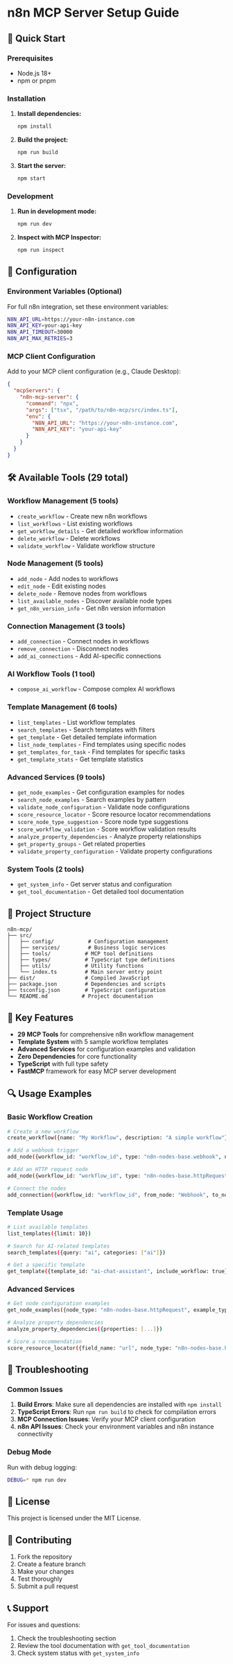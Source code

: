 # n8n MCP Server Setup Guide

## 🚀 Quick Start

### Prerequisites
- Node.js 18+ 
- npm or pnpm

### Installation

1. **Install dependencies:**
   ```bash
   npm install
   ```

2. **Build the project:**
   ```bash
   npm run build
   ```

3. **Start the server:**
   ```bash
   npm start
   ```

### Development

1. **Run in development mode:**
   ```bash
   npm run dev
   ```

2. **Inspect with MCP Inspector:**
   ```bash
   npm run inspect
   ```

## 🔧 Configuration

### Environment Variables (Optional)

For full n8n integration, set these environment variables:

```bash
N8N_API_URL=https://your-n8n-instance.com
N8N_API_KEY=your-api-key
N8N_API_TIMEOUT=30000
N8N_API_MAX_RETRIES=3
```

### MCP Client Configuration

Add to your MCP client configuration (e.g., Claude Desktop):

```json
{
  "mcpServers": {
    "n8n-mcp-server": {
      "command": "npx",
      "args": ["tsx", "/path/to/n8n-mcp/src/index.ts"],
      "env": {
        "N8N_API_URL": "https://your-n8n-instance.com",
        "N8N_API_KEY": "your-api-key"
      }
    }
  }
}
```

## 🛠️ Available Tools (29 total)

### Workflow Management (5 tools)
- `create_workflow` - Create new n8n workflows
- `list_workflows` - List existing workflows
- `get_workflow_details` - Get detailed workflow information
- `delete_workflow` - Delete workflows
- `validate_workflow` - Validate workflow structure

### Node Management (5 tools)
- `add_node` - Add nodes to workflows
- `edit_node` - Edit existing nodes
- `delete_node` - Remove nodes from workflows
- `list_available_nodes` - Discover available node types
- `get_n8n_version_info` - Get n8n version information

### Connection Management (3 tools)
- `add_connection` - Connect nodes in workflows
- `remove_connection` - Disconnect nodes
- `add_ai_connections` - Add AI-specific connections

### AI Workflow Tools (1 tool)
- `compose_ai_workflow` - Compose complex AI workflows

### Template Management (6 tools)
- `list_templates` - List workflow templates
- `search_templates` - Search templates with filters
- `get_template` - Get detailed template information
- `list_node_templates` - Find templates using specific nodes
- `get_templates_for_task` - Find templates for specific tasks
- `get_template_stats` - Get template statistics

### Advanced Services (9 tools)
- `get_node_examples` - Get configuration examples for nodes
- `search_node_examples` - Search examples by pattern
- `validate_node_configuration` - Validate node configurations
- `score_resource_locator` - Score resource locator recommendations
- `score_node_type_suggestion` - Score node type suggestions
- `score_workflow_validation` - Score workflow validation results
- `analyze_property_dependencies` - Analyze property relationships
- `get_property_groups` - Get related properties
- `validate_property_configuration` - Validate property configurations

### System Tools (2 tools)
- `get_system_info` - Get server status and configuration
- `get_tool_documentation` - Get detailed tool documentation

## 📁 Project Structure

```
n8n-mcp/
├── src/
│   ├── config/           # Configuration management
│   ├── services/         # Business logic services
│   ├── tools/           # MCP tool definitions
│   ├── types/           # TypeScript type definitions
│   ├── utils/           # Utility functions
│   └── index.ts         # Main server entry point
├── dist/                # Compiled JavaScript
├── package.json         # Dependencies and scripts
├── tsconfig.json        # TypeScript configuration
└── README.md           # Project documentation
```

## 🎯 Key Features

- **29 MCP Tools** for comprehensive n8n workflow management
- **Template System** with 5 sample workflow templates
- **Advanced Services** for configuration examples and validation
- **Zero Dependencies** for core functionality
- **TypeScript** with full type safety
- **FastMCP** framework for easy MCP server development

## 🔍 Usage Examples

### Basic Workflow Creation
```bash
# Create a new workflow
create_workflow({name: "My Workflow", description: "A simple workflow"})

# Add a webhook trigger
add_node({workflow_id: "workflow_id", type: "n8n-nodes-base.webhook", name: "Webhook"})

# Add an HTTP request node
add_node({workflow_id: "workflow_id", type: "n8n-nodes-base.httpRequest", name: "HTTP Request"})

# Connect the nodes
add_connection({workflow_id: "workflow_id", from_node: "Webhook", to_node: "HTTP Request"})
```

### Template Usage
```bash
# List available templates
list_templates({limit: 10})

# Search for AI-related templates
search_templates({query: "ai", categories: ["ai"]})

# Get a specific template
get_template({template_id: "ai-chat-assistant", include_workflow: true})
```

### Advanced Services
```bash
# Get node configuration examples
get_node_examples({node_type: "n8n-nodes-base.httpRequest", example_type: "common"})

# Analyze property dependencies
analyze_property_dependencies({properties: [...]})

# Score a recommendation
score_resource_locator({field_name: "url", node_type: "n8n-nodes-base.httpRequest", value: "https://api.example.com"})
```

## 🐛 Troubleshooting

### Common Issues

1. **Build Errors**: Make sure all dependencies are installed with `npm install`
2. **TypeScript Errors**: Run `npm run build` to check for compilation errors
3. **MCP Connection Issues**: Verify your MCP client configuration
4. **n8n API Issues**: Check your environment variables and n8n instance connectivity

### Debug Mode

Run with debug logging:
```bash
DEBUG=* npm run dev
```

## 📝 License

This project is licensed under the MIT License.

## 🤝 Contributing

1. Fork the repository
2. Create a feature branch
3. Make your changes
4. Test thoroughly
5. Submit a pull request

## 📞 Support

For issues and questions:
1. Check the troubleshooting section
2. Review the tool documentation with `get_tool_documentation`
3. Check system status with `get_system_info`
